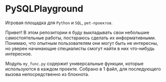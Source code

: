 # PySQLPlayground
Игровая площадка для ```Python``` и ```SQL```, ```pet-проектов```.

Привет! В этом репозитории я буду выкладывать свои небольшие самостоятельные работы, постараюсь сделать их информативными. Понимаю, что опытным пользователям они могут быть не интересны, но уверен начинающие специалисты смогут найти в них что-нибудь интересное.

Модуль ```my_func.py``` содержит универсальные функции, которые используются в каждом проекте. Собрано в 1 файл, для последующего вызова непосредственно из блокнота.
